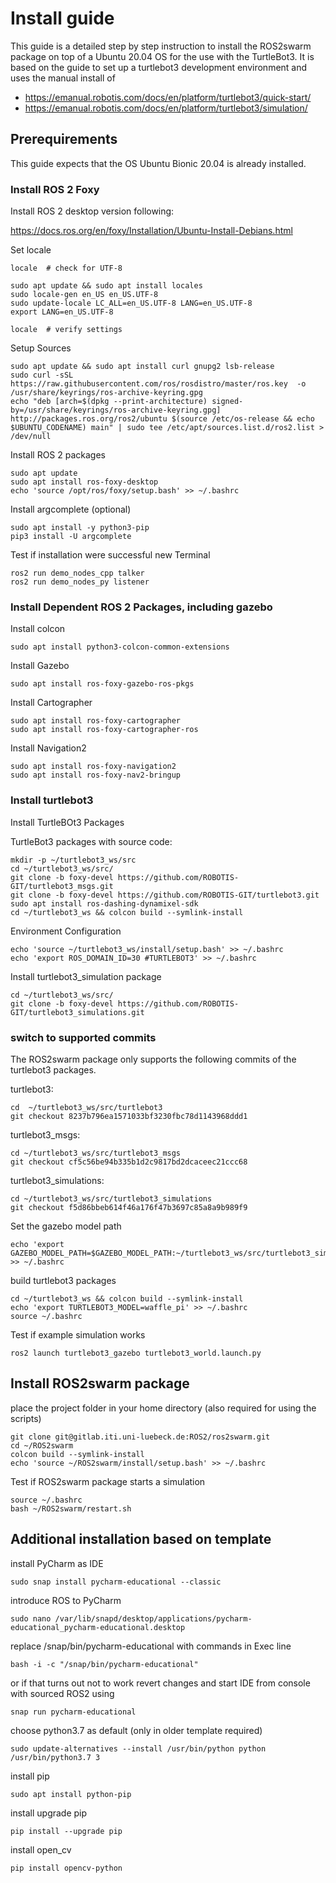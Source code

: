 # Install guide

This guide is a detailed step by step instruction to install the ROS2swarm package on top of a Ubuntu 20.04 OS for the use with the TurtleBot3.
It is based on the guide to set up a turtlebot3 development environment and uses the manual install of
- https://emanual.robotis.com/docs/en/platform/turtlebot3/quick-start/
- https://emanual.robotis.com/docs/en/platform/turtlebot3/simulation/


## Prerequirements

This guide expects that the OS Ubuntu Bionic 20.04 is already installed.

### Install ROS 2 Foxy
Install ROS 2 desktop version following:

https://docs.ros.org/en/foxy/Installation/Ubuntu-Install-Debians.html

Set locale
```
locale  # check for UTF-8

sudo apt update && sudo apt install locales
sudo locale-gen en_US en_US.UTF-8
sudo update-locale LC_ALL=en_US.UTF-8 LANG=en_US.UTF-8
export LANG=en_US.UTF-8

locale  # verify settings
```
Setup Sources
```
sudo apt update && sudo apt install curl gnupg2 lsb-release
sudo curl -sSL https://raw.githubusercontent.com/ros/rosdistro/master/ros.key  -o /usr/share/keyrings/ros-archive-keyring.gpg
echo "deb [arch=$(dpkg --print-architecture) signed-by=/usr/share/keyrings/ros-archive-keyring.gpg] http://packages.ros.org/ros2/ubuntu $(source /etc/os-release && echo $UBUNTU_CODENAME) main" | sudo tee /etc/apt/sources.list.d/ros2.list > /dev/null
```
Install ROS 2 packages
```
sudo apt update
sudo apt install ros-foxy-desktop
echo 'source /opt/ros/foxy/setup.bash' >> ~/.bashrc
```
Install argcomplete (optional)
```
sudo apt install -y python3-pip
pip3 install -U argcomplete
```
Test if installation were successful
new Terminal
```
ros2 run demo_nodes_cpp talker
ros2 run demo_nodes_py listener
```
### Install Dependent ROS 2 Packages, including gazebo

Install colcon
```
sudo apt install python3-colcon-common-extensions
```

Install Gazebo
```
sudo apt install ros-foxy-gazebo-ros-pkgs
```

Install Cartographer
```
sudo apt install ros-foxy-cartographer
sudo apt install ros-foxy-cartographer-ros
```

Install Navigation2
```
sudo apt install ros-foxy-navigation2
sudo apt install ros-foxy-nav2-bringup
```
<!--
Install vcstool
```
sudo apt install python3-vcstool
```
-->
### Install turtlebot3

Install TurtleBOt3 Packages
<!--
```
source ~/.bashrc
sudo apt install ros-foxy-dynamixel-sdk
sudo apt install ros-foxy-turtlebot3-msgs
sudo apt install ros-foxy-turtlebot3
```
-->

TurtleBot3 packages with source code:
```
mkdir -p ~/turtlebot3_ws/src
cd ~/turtlebot3_ws/src/
git clone -b foxy-devel https://github.com/ROBOTIS-GIT/turtlebot3_msgs.git
git clone -b foxy-devel https://github.com/ROBOTIS-GIT/turtlebot3.git
sudo apt install ros-dashing-dynamixel-sdk
cd ~/turtlebot3_ws && colcon build --symlink-install
```

Environment Configuration
```
echo 'source ~/turtlebot3_ws/install/setup.bash' >> ~/.bashrc
echo 'export ROS_DOMAIN_ID=30 #TURTLEBOT3' >> ~/.bashrc
```

Install turtlebot3_simulation package
```
cd ~/turtlebot3_ws/src/
git clone -b foxy-devel https://github.com/ROBOTIS-GIT/turtlebot3_simulations.git
```

### switch to supported commits
The ROS2swarm package only supports the following commits of the turtlebot3 packages.

turtlebot3:
```
cd  ~/turtlebot3_ws/src/turtlebot3
git checkout 8237b796ea1571033bf3230fbc78d1143968ddd1
```
turtlebot3_msgs:
```
cd ~/turtlebot3_ws/src/turtlebot3_msgs
git checkout cf5c56be94b335b1d2c9817bd2dcaceec21ccc68
```
turtlebot3_simulations:
```
cd ~/turtlebot3_ws/src/turtlebot3_simulations
git checkout f5d86bbeb614f46a176f47b3697c85a8a9b989f9
```

Set the gazebo model path
```
echo 'export GAZEBO_MODEL_PATH=$GAZEBO_MODEL_PATH:~/turtlebot3_ws/src/turtlebot3_simulations/turtlebot3_gazebo/models' >> ~/.bashrc
```

build turtlebot3 packages
```
cd ~/turtlebot3_ws && colcon build --symlink-install
echo 'export TURTLEBOT3_MODEL=waffle_pi' >> ~/.bashrc
source ~/.bashrc
```

Test if example simulation works
```
ros2 launch turtlebot3_gazebo turtlebot3_world.launch.py
```

## Install ROS2swarm package

place the project folder in your home directory (also required for using the scripts)
```
git clone git@gitlab.iti.uni-luebeck.de:ROS2/ros2swarm.git
cd ~/ROS2swarm
colcon build --symlink-install
echo 'source ~/ROS2swarm/install/setup.bash' >> ~/.bashrc
```

Test if ROS2swarm package starts a simulation
```
source ~/.bashrc
bash ~/ROS2swarm/restart.sh
```

## Additional installation based on template


install PyCharm as IDE
```
sudo snap install pycharm-educational --classic
```
introduce ROS to PyCharm
```
sudo nano /var/lib/snapd/desktop/applications/pycharm-educational_pycharm-educational.desktop
```
replace /snap/bin/pycharm-educational with commands in Exec line
```
bash -i -c "/snap/bin/pycharm-educational"
```
or if that turns out not to work revert changes and start IDE from console with sourced ROS2 using
```
snap run pycharm-educational
```

choose python3.7 as default (only in older template required)
```
sudo update-alternatives --install /usr/bin/python python /usr/bin/python3.7 3
```

install pip
```
sudo apt install python-pip
```

install upgrade pip
```
pip install --upgrade pip
```

install open_cv
```
pip install opencv-python
```
